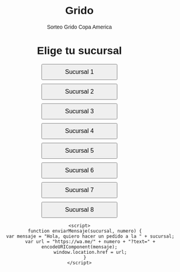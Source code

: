 # Grido
Sorteo Grido Copa America
<!DOCTYPE html>
<html lang="es">
<head>
    <meta charset="UTF-8">
    <meta name="viewport" content="width=device-width, initial-scale=1.0">
    <title>Sucursales de Heladerías Grido</title>
    <style>
        body {
            font-family: Arial, sans-serif;
            text-align: center;
            padding: 50px;
        }
        button {
            display: block;
            width: 200px;
            margin: 10px auto;
            padding: 10px;
            font-size: 16px;
            cursor: pointer;
        }
    </style>
</head>
<body>
    <h1>Elige tu sucursal</h1>
    <button onclick="enviarMensaje('Sucursal 1', '549123456789')">Sucursal 1</button>
    <button onclick="enviarMensaje('Sucursal 2', '549987654321')">Sucursal 2</button>
    <button onclick="enviarMensaje('Sucursal 3', '549112233445')">Sucursal 3</button>
    <button onclick="enviarMensaje('Sucursal 4', '549223344556')">Sucursal 4</button>
    <button onclick="enviarMensaje('Sucursal 5', '549334455667')">Sucursal 5</button>
    <button onclick="enviarMensaje('Sucursal 6', '549445566778')">Sucursal 6</button>
    <button onclick="enviarMensaje('Sucursal 7', '549556677889')">Sucursal 7</button>
    <button onclick="enviarMensaje('Sucursal 8', '549667788990')">Sucursal 8</button>

    <script>
        function enviarMensaje(sucursal, numero) {
            var mensaje = "Hola, quiero hacer un pedido a la " + sucursal;
            var url = "https://wa.me/" + numero + "?text=" + encodeURIComponent(mensaje);
            window.location.href = url;
        }
    </script>
</body>
</html>
